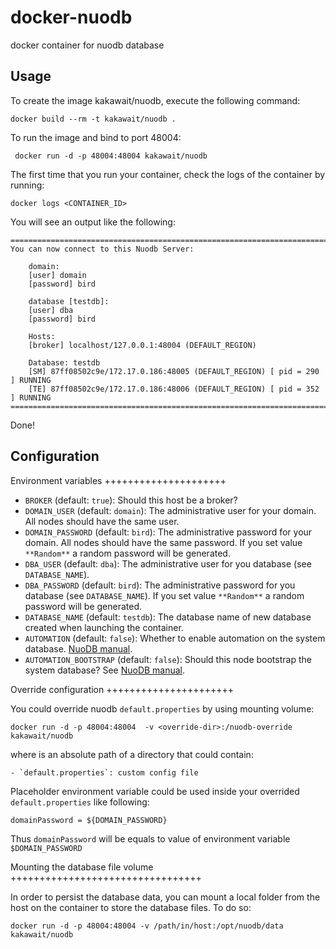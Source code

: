 docker-nuodb
============

docker container for nuodb database

Usage
-----

To create the image kakawait/nuodb, execute the following command:

    docker build --rm -t kakawait/nuodb .

To run the image and bind to port 48004:

     docker run -d -p 48004:48004 kakawait/nuodb

The first time that you run your container, check the logs of the container by running:

    docker logs <CONTAINER_ID>

You will see an output like the following:

    ==========================================================================================
    You can now connect to this Nuodb Server:

        domain:
        [user] domain
        [password] bird

        database [testdb]:
        [user] dba
        [password] bird
        
        Hosts:
        [broker] localhost/127.0.0.1:48004 (DEFAULT_REGION)
        
        Database: testdb
        [SM] 87ff08502c9e/172.17.0.186:48005 (DEFAULT_REGION) [ pid = 290 ] RUNNING
        [TE] 87ff08502c9e/172.17.0.186:48006 (DEFAULT_REGION) [ pid = 352 ] RUNNING
    ==========================================================================================

Done!

Configuration
-------------

Environment variables
+++++++++++++++++++++

- `BROKER` (default: `true`): Should this host be a broker?
- `DOMAIN_USER` (default: `domain`): The administrative user for your domain. All nodes should have the same user.
- `DOMAIN_PASSWORD` (default: `bird`): The administrative password for your domain. All nodes should have the same password. If you set value `**Random**` a random password will be generated.
- `DBA_USER` (default: `dba`): The administrative user for you database (see `DATABASE_NAME`).
- `DBA_PASSWORD` (default: `bird`): The administrative password for you database (see `DATABASE_NAME`). If you set value `**Random**` a random password will be generated.
- `DATABASE_NAME` (default: `testdb`): The database name of new database created when launching the container.
- `AUTOMATION` (default: `false`): Whether to enable automation on the system database. [NuoDB manual](http://dev.nuodb.com).
- `AUTOMATION_BOOTSTRAP` (default: `false`): Should this node bootstrap the system database? See [NuoDB manual](http://dev.nuodb.com).

Override configuration
++++++++++++++++++++++

You could override nuodb `default.properties` by using mounting volume:

    docker run -d -p 48004:48004  -v <override-dir>:/nuodb-override kakawait/nuodb

where <override-dir> is an absolute path of a directory that could contain:

    - `default.properties`: custom config file

Placeholder environment variable could be used inside your overrided `default.properties` like following:

    domainPassword = ${DOMAIN_PASSWORD}

Thus `domainPassword` will be equals to value of environment variable `$DOMAIN_PASSWORD`

Mounting the database file volume
+++++++++++++++++++++++++++++++++

In order to persist the database data, you can mount a local folder from the host on the container to store the database files. To do so:

    docker run -d -p 48004:48004 -v /path/in/host:/opt/nuodb/data kakawait/nuodb
